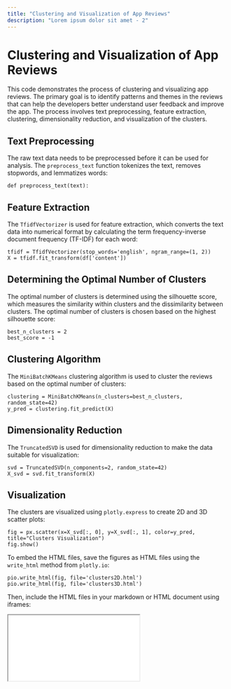 ```yaml
---
title: "Clustering and Visualization of App Reviews"
description: "Lorem ipsum dolor sit amet - 2"
---
```


# Clustering and Visualization of App Reviews

This code demonstrates the process of clustering and visualizing app reviews. The primary goal is to identify patterns and themes in the reviews that can help the developers better understand user feedback and improve the app. The process involves text preprocessing, feature extraction, clustering, dimensionality reduction, and visualization of the clusters.

## Text Preprocessing

The raw text data needs to be preprocessed before it can be used for analysis. The `preprocess_text` function tokenizes the text, removes stopwords, and lemmatizes words:

```
def preprocess_text(text):

```

## Feature Extraction

The `TfidfVectorizer` is used for feature extraction, which converts the text data into numerical format by calculating the term frequency-inverse document frequency (TF-IDF) for each word:

```
tfidf = TfidfVectorizer(stop_words='english', ngram_range=(1, 2))
X = tfidf.fit_transform(df['content'])
```

## Determining the Optimal Number of Clusters

The optimal number of clusters is determined using the silhouette score, which measures the similarity within clusters and the dissimilarity between clusters. The optimal number of clusters is chosen based on the highest silhouette score:

```
best_n_clusters = 2
best_score = -1
```

## Clustering Algorithm

The `MiniBatchKMeans` clustering algorithm is used to cluster the reviews based on the optimal number of clusters:

```
clustering = MiniBatchKMeans(n_clusters=best_n_clusters, random_state=42)
y_pred = clustering.fit_predict(X)
```

## Dimensionality Reduction

The `TruncatedSVD` is used for dimensionality reduction to make the data suitable for visualization:

```
svd = TruncatedSVD(n_components=2, random_state=42)
X_svd = svd.fit_transform(X)
```

## Visualization

The clusters are visualized using `plotly.express` to create 2D and 3D scatter plots:

```
fig = px.scatter(x=X_svd[:, 0], y=X_svd[:, 1], color=y_pred, title="Clusters Visualization")
fig.show()
```

To embed the HTML files, save the figures as HTML files using the `write_html` method from `plotly.io`:

```
pio.write_html(fig, file='clusters2D.html')
pio.write_html(fig, file='clusters3D.html')
```

Then, include the HTML files in your markdown or HTML document using iframes:

<iframe
  src="/App-Analytics/clusters2D.html"
></iframe>

<!-- <iframe
  src="https://codepen.io/team/codepen/embed/preview/PNaGbb"
  style="width:100%; height:300px;"
></iframe> -->
